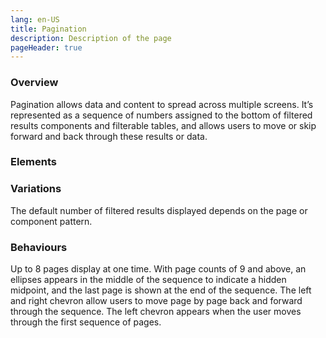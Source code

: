 ```yaml
---
lang: en-US
title: Pagination
description: Description of the page
pageHeader: true
---
```


### Overview
Pagination allows data and content to spread across multiple screens. It’s represented as a sequence of numbers assigned to the bottom of filtered results components and filterable tables, and allows users to move or skip forward and back through these results or data.

### Elements
<PreviewImage :image="$withBase('/images/pagination-sample.png')" :contents="[{ x: 76, y: 0, title: 'Number', text: 'Number' }, { title: 'Previous chevron', text: 'Previous chevron' }, { x: 95, y: -80, title: 'Next chevron', text: 'Next chevron' }, { x: 80, y: -80, title: 'Current page indicator', text: 'Current page indicator' }, { title: 'Ellipsis', text: 'Ellipsis' }, { x: 0, y: -80, title: 'Page range', text: 'Page range' }]">
<template #code>
<CodeGroup>
<CodeGroupItem title="HTML">

```html
  <div class="paginate">
    <div class="result-container">Showing 1100 - 1200 of 2034 results</div>
    <nav aria-label="Pagination">
      <ul class="pagination">
        <li class="page-item page-previous">
          <a class="page-icon" href="#" aria-label="Previous">
            <span aria-hidden="false">
              <svg width="24" height="24" viewBox="0 0 24 24" fill="none" xmlns="http://www.w3.org/2000/svg"><path fill-rule="evenodd" clip-rule="evenodd" d="M15.3715 4.26035C15.7186 3.91322 16.2814 3.91322 16.6285 4.26035C16.9441 4.57592 16.9728 5.06975 16.7146 5.41773L16.6285 5.51743L10.1464 12L16.6285 18.4826C16.9441 18.7981 16.9728 19.292 16.7146 19.64L16.6285 19.7397C16.313 20.0552 15.8191 20.0839 15.4712 19.8257L15.3715 19.7397L8.26035 12.6285C7.94477 12.313 7.91609 11.8191 8.17428 11.4712L8.26035 11.3715L15.3715 4.26035Z" fill="#3F3B3B"/></svg>
            </span>
          </a>
        </li>
        <li class="page-item">
          <a class="page-link active" data-page="index" href="#">1</a>
          <a class="page-link" data-page="index" href="#">2</a>
          <a class="page-link" data-page="index" href="#">3</a>
          <a class="page-link" data-page="index" href="#">4</a>
          <a class="page-link" data-page="index" href="#">5</a>
        </li>
        <li class="page-item page-next">
          <a class="page-icon" href="#" aria-label="Next">
            <span aria-hidden="false">
              <svg width="24" height="24" viewBox="0 0 24 24" fill="none" xmlns="http://www.w3.org/2000/svg"><path fill-rule="evenodd" clip-rule="evenodd" d="M9.51721 4.26035C9.17008 3.91322 8.60727 3.91322 8.26013 4.26035C7.94456 4.57592 7.91587 5.06975 8.17407 5.41773L8.26013 5.51743L14.7423 12L8.26013 18.4826C7.94456 18.7981 7.91587 19.292 8.17407 19.64L8.26013 19.7397C8.57571 20.0552 9.06953 20.0839 9.41752 19.8257L9.51721 19.7397L16.6283 12.6285C16.9439 12.313 16.9726 11.8191 16.7144 11.4712L16.6283 11.3715L9.51721 4.26035Z" fill="#3F3B3B"/></svg>
            </span>
          </a>
        </li>
      </ul>
    </nav>
  </div>
```

  </CodeGroupItem>
</CodeGroup>
</template>
</PreviewImage>

### Variations
The default number of filtered results displayed depends on the page or component pattern.

### Behaviours
Up to 8 pages display at one time. With page counts of 9 and above, an ellipses appears in the middle of the sequence to indicate a hidden midpoint, and the last page is shown at the end of the sequence.
The left and right chevron allow users to move page by page back and forward through the sequence. The left chevron appears when the user moves through the first sequence of pages.


